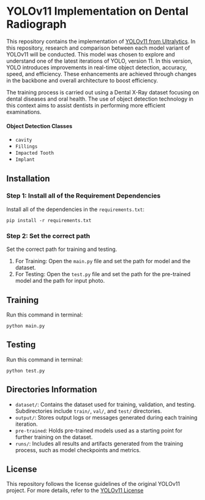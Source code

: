 # YOLOv11 Implementation on Dental Radiograph

This repository contains the implementation of [YOLOv11 from Ultralytics](https://docs.ultralytics.com/models/yolo11/#what-are-the-key-improvements-in-ultralytics-yolo11-compared-to-previous-versions). In this repository, research and comparison between each model variant of YOLOv11 will be conducted. This model was chosen to explore and understand one of the latest iterations of YOLO, version 11. In this version, YOLO introduces improvements in real-time object detection, accuracy, speed, and efficiency. These enhancements are achieved through changes in the backbone and overall architecture to boost efficiency.

The training process is carried out using a Dental X-Ray dataset focusing on dental diseases and oral health. The use of object detection technology in this context aims to assist dentists in performing more efficient examinations. 

#### Object Detection Classes
- `cavity`
- `Fillings`
- `Impacted Tooth`
- `Implant`

## Installation

### Step 1: Install all of the Requirement Dependencies 
Install all of the dependencies in the `requirements.txt`:

    
    pip install -r requirements.txt
    
### Step 2: Set the correct path
Set the correct path for training and testing.

1. For Training:
Open the `main.py` file and set the path for model and the dataset.
2. For Testing:
Open the `test.py` file and set the path for the pre-trained model and the path for input photo.

## Training 
Run this command in terminal:
    
    python main.py
    
## Testing
Run this command in terminal:
    
    python test.py
    
    
## Directories Information
- `dataset/`: Contains the dataset used for training, validation, and testing. Subdirectories include `train/`, `val/`, and `test/` directories.
- `output/`: Stores output logs or messages generated during each training iteration.
- `pre-trained`: Holds pre-trained models used as a starting point for further training on the dataset.
- `runs/`: Includes all results and artifacts generated from the training process, such as model checkpoints and metrics.

## License
This repository follows the license guidelines of the original YOLOv11 project. For more details, refer to the [YOLOv11 License](https://docs.ultralytics.com/models/yolo11/#what-are-the-key-improvements-in-ultralytics-yolo11-compared-to-previous-versions)
    
